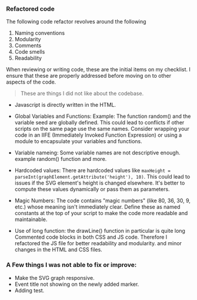 ### Refactored code
The following code refactor revolves around the following 

1. Naming conventions 
2. Modularity 
3. Comments
4. Code smells
5. Readability 

When reviewing or writing code, these are the initial items on my checklist. I ensure that these are properly addressed before moving on to other aspects of the code.

> These are things I did not like about the codebase. 

- Javascript is directly written in the HTML.

- Global Variables and Functions: Example: The function random() and the variable seed are globally defined. This could lead to conflicts if other scripts on the same page use the same names. Consider wrapping your code in an IIFE (Immediately Invoked Function Expression) or using a module to encapsulate your variables and functions.

- Variable nameing: Some variable names are not descriptive enough. example random() function and more.

- Hardcoded values: There are hardcoded values like `maxHeight = parseInt(graphElement.getAttribute('height'), 10)`. This could lead to issues if the SVG element's height is changed elsewhere. It's better to compute these values dynamically or pass them as parameters.

- Magic Numbers: The code contains "magic numbers" (like 80, 36, 30, 9, etc.) whose meaning isn't immediately clear. Define these as named constants at the top of your script to make the code more readable and maintainable.

- Use of long function: the drawLine() function in particular is quite long
Commented code blocks in both CSS and JS code.
Therefore I refactored the JS file for better readability and modularity. and minor changes in the HTML and CSS files.

### A Few things I was not able to fix or improve:

- Make the SVG graph responsive. 
- Event title not showing on the newly added marker.
- Adding test.
